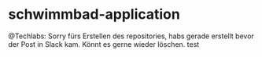 # schwimmbad-application

@Techlabs: Sorry fürs Erstellen des repositories, habs gerade erstellt bevor der Post in Slack kam. Könnt es gerne wieder löschen. test
